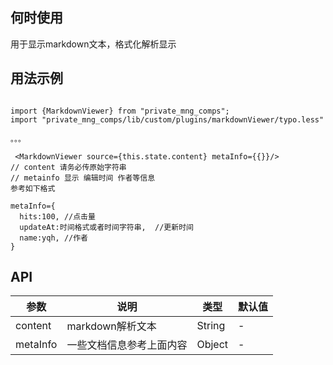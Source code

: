 

## 何时使用

用于显示markdown文本，格式化解析显示




## 用法示例
```

import {MarkdownViewer} from "private_mng_comps";
import "private_mng_comps/lib/custom/plugins/markdownViewer/typo.less"

。。。

 <MarkdownViewer source={this.state.content} metaInfo={{}}/>
// content 请务必传原始字符串
// metainfo 显示 编辑时间 作者等信息
参考如下格式

metaInfo={
  hits:100, //点击量
  updateAt:时间格式或者时间字符串,  //更新时间
  name:yqh, //作者
}

```

## API


| 参数      | 说明                                      | 类型         | 默认值 |
|----------|------------------------------------------|-------------|-------|
| content | markdown解析文本 | String | - |
| metaInfo | 一些文档信息参考上面内容 | Object | - |
